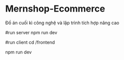 # Mernshop-Ecommerce
Đồ án cuối kì công nghệ và lập trình tích hợp nâng cao

#run server
npm run dev

#run client
cd /frontend

npm run dev
